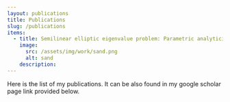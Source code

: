 ```yaml
---
layout: publications
title: Publications
slug: /publications
items:
  - title: Semilinear elliptic eigenvalue problem: Parametric analyticity and the uncertainty quantification
    image:
      src: /assets/img/work/sand.png
      alt: sand
    description:
---
```


Here is the list of my publications. It can be also found in my google scholar page link provided below.
<br />
<br />
